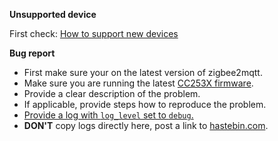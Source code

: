 **Unsupported device**

First check: [How to support new devices](https://github.com/Koenkk/zigbee2mqtt/wiki/How-to-support-new-devices)


**Bug report**
- First make sure your on the latest version of zigbee2mqtt.
- Make sure you are running the latest [CC253X firmware](https://github.com/koenkk/z-stack-firmware).
- Provide a clear description of the problem.
- If applicable, provide steps how to reproduce the problem.
- [Provide a log with `log_level` set to `debug`.](https://github.com/Koenkk/zigbee2mqtt/wiki/Configuration)
- **DON'T** copy logs directly here, post a link to [hastebin.com](https://hastebin.com/).
